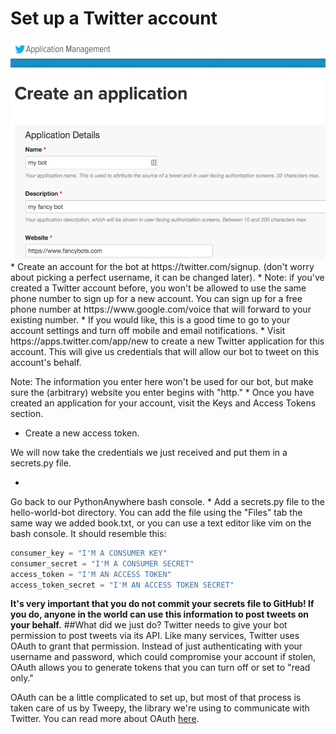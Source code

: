 # Set up a Twitter account
<img src="Screen Shot 2015-10-06 at 11.49.58 PM.png" height="350">
* 
Create an account for the bot at https://twitter.com/signup. (don't worry about picking a perfect username, it can be changed later).
* Note: if you've created a Twitter account before, you won't be allowed to use the same phone number to sign up for a new account. You can sign up for a free phone number at https://www.google.com/voice that will forward to your existing number.
* If you would like, this is a good time to go to your account settings and turn off mobile and email notifications.
* 
Visit https://apps.twitter.com/app/new to create a new Twitter application for this account. This will give us credentials that will allow our bot to tweet on this account's behalf.

Note: The information you enter here won't be used for our bot, but make sure the (arbitrary) website you enter begins with "http."
* 
Once you have created an application for your account, visit the Keys and Access Tokens section.
* Create a new access token.

We will now take the credentials we just received and put them in a secrets.py file.

* 
Go back to our PythonAnywhere bash console.
* 
Add a secrets.py file to the hello-world-bot directory. You can add the file using the "Files" tab the same way we added book.txt, or you can use a text editor like vim on the bash console. It should resemble this:
```py
consumer_key = "I'M A CONSUMER KEY"
consumer_secret = "I'M A CONSUMER SECRET"
access_token = "I'M AN ACCESS TOKEN"
access_token_secret = "I'M AN ACCESS TOKEN SECRET"
```
**It's very important that you do not commit your secrets file to GitHub! If you do, anyone in the world can use this information to post tweets on your behalf.**
##What did we just do?
Twitter needs to give your bot permission to post tweets via its API. Like many services, Twitter uses OAuth to grant that permission. Instead of just authenticating with your username and password, which could compromise your account if stolen, OAuth allows you to generate tokens that you can turn off or set to "read only."

OAuth can be a little complicated to set up, but most of that process is taken care of us by Tweepy, the library we're using to communicate with Twitter. You can read more about OAuth <a href="http://oauth.net/">here</a>.